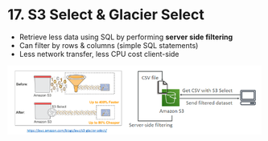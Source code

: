 # 17. S3 Select & Glacier Select

- Retrieve less data using SQL by performing **server side filtering**
- Can filter by rows & columns (simple SQL statements)
- Less network transfer, less CPU cost client-side

![17%20S3%20Select%20Glacier%20Select/Untitled.png](17%20S3%20Select%20Glacier%20Select/Untitled.png)